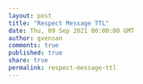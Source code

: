 ```yaml
---
layout: post
title: "Respect Message TTL"
date: Thu, 09 Sep 2021 00:00:00 GMT
author: gvensan
comments: true
published: true
share: true
permalink: respect-message-ttl
---
```

